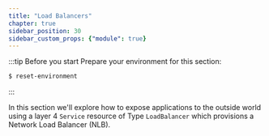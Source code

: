 ```yaml
---
title: "Load Balancers"
chapter: true
sidebar_position: 30
sidebar_custom_props: {"module": true}
---
```


:::tip Before you start
Prepare your environment for this section:

```bash timeout=300 wait=30
$ reset-environment 
```

:::

In this section we'll explore how to expose applications to the outside world using a layer 4 `Service` resource of Type `LoadBalancer` which provisions a Network Load Balancer (NLB).
